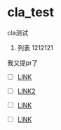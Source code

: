 # cla_test
cla测试

1. 列表
1212121

我又提pr了

- [ ] [LINK](http://www.baidu.com)


- [ ] [LINK2](www.baidu.com)


- [ ] [LINK](www.baidu.com)

- [ ] [LINK](www.baidu.com)
